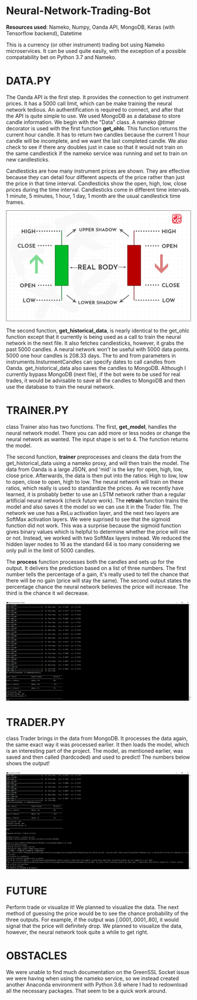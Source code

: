# Neural-Network-Trading-Bot

__Resources used__: Nameko, Numpy, Oanda API, MongoDB, Keras (with Tensorflow backend), Datetime

This is a currency (or other instrument) trading bot using Nameko microservices. It can be used quite easily, with the 
exception of a possible compatability bet
on Python 3.7 and Nameko. 


# DATA.PY # 

The Oanda API is the first step. It provides the connection to get instrument prices. It has a 5000 call limit, which can be make training the neural network tedious. An authentification is required to connect, and after that the API is quite simple to use. We used MongoDB as a database to store candle information. We begin with the "Data" class. A nameko @timer decorator is used with the first function **get_ohlc**. This function returns the current hour candle. It has to return two candles because the current 1 hour candle will be incomplete, and we want the last completed candle. We also check to see if there any doubles just in case so that it would not train on the same candlestick if the nameko service was running and set to train on new candlesticks. 

Candlesticks are how many instrument prices are shown. They are effective because they can detail four different aspects of the price rather than just the price in that time interval. Candlesticks show the open, high, low, close prices during the time interval. Candlesticks come in different time intervals. 1 minute, 5 minutes, 1 hour, 1 day, 1 month are the usual candlestick time frames. 

![](candlestick_OHLC.png)

The second function, **get_historical_data**, is nearly identical to the get_ohlc function except that it currently is being used as a call to train the neural network in the next file. It also fetches candlesticks, however, it grabs the past 5000 candles. A neural network won't be useful with 5000 data points. 5000 one hour candles is 208.33 days. The to and from parameters in instruments.InsturmentCandles can specify dates to call candles from Oanda. get_historical_data also saves the candles to MongoDB. Although I currently bypass MongoDB (next file), if the bot were to be used for real trades, it would be advisable to save all the candles to MongoDB and then use the database to train the neural network.

# TRAINER.PY # 

class Trainer also has two functions. The first, **get_model**, handles the neural network model. 
There you can add more or less nodes or change the neural network as wanted. The input shape is set to 4. The function returns the model. 

The second function, **trainer** preprocesses and cleans the data from the get_historical_data using a nameko proxy, and will then train 
the model. The data from Oanda is a large JSON, and 'mid' is the key for open, high, low, close price. Afterwards, the data is then 
put into the ratios: High to low, low to open, close to open, high to low. The neural network will train on these ratios, which 
really is used to standardize the prices. As we recently have learned, it is probably better to use an LSTM network rather than a regular 
artificial neural network (check future work). The **retrain** function trains the model and also saves it the model so we can use it in the Trader 
file. The network we use has a ReLu activation layer, and the next two layers are SoftMax activation layers. We were suprised to see that 
the sigmoid function did not work. This was a surprise because the sigmoid function gives binary values which is helpful to determine whether the price will rise or not. 
Instead, we worked with two SoftMax layers instead. We reduced the hidden layer nodes to 16 as the standard 64 is too many considering we only pull
in the limit of 5000 candles. 

The **process** function processes both the candles and sets up for the output. It delivers the prediction based on a list of three numbers.
The first number tells the percentage of a gain, it's really used to tell the chance that there will be no gain (price will stay the same). 
The second output states the percentage chance the neural network believes the price will increase. The third is the chance it wil decrease.

![](neural_network_trainer.png)

# TRADER.PY # 

class Trader brings in the data from MongoDB. It processes the data again, the same exact way it was processed earlier. It then loads the model, which is an interesting 
part of the project. The  model, as mentioned earlier, was saved and then called (hardcoded) and used to predict! The  numbers below 
shows the output!

![](neural_network_trader.png)

# FUTURE # 

Perform trade or visualize it! We planned to visualize the data. The 
next method of guessing the price would be to see the chance probability of the three outputs. For example, if the output was [.0001,.0001,.80], it would
signal that the price will definitely drop. We planned to visualize the data, however, the neural network took quite a while to get right. 

# OBSTACLES # 

We were unable to find much documentation on the GreenSSL Socket issue we were having when using the nameko service, so we instead created another Anaconda environment with Python 3.6 where I had to redownload all the necessary packages. That seem to be a quick work around.
